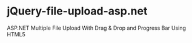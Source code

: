 # jQuery-file-upload-asp.net
ASP.NET Multiple File Upload With Drag &amp; Drop and Progress Bar Using HTML5
